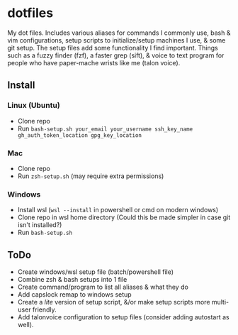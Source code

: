 # dotfiles
My dot files. Includes various aliases for commands I commonly use, bash & vim configurations, setup scripts to initialize/setup machines I use, & some git setup.
The setup files add some functionality I find important. Things such as a fuzzy finder (fzf), a faster grep (sift), & voice to text program for people who have paper-mache wrists like me (talon voice).

## Install
### Linux (Ubuntu)
  - Clone repo
  - Run `bash-setup.sh your_email your_username ssh_key_name gh_auth_token_location gpg_key_location`

### Mac
  - Clone repo
  - Run `zsh-setup.sh` (may require extra permissions)

### Windows
  - Install wsl (`wsl --install` in powershell or cmd on modern windows)
  - Clone repo in wsl home directory (Could this be made simpler in case git isn't installed?)
  - Run `bash-setup.sh`

## ToDo
 - Create windows/wsl setup file (batch/powershell file)
 - Combine zsh & bash setups into 1 file
 - Create command/program to list all aliases & what they do
 - Add capslock remap to windows setup
 - Create a *lite* version of setup script, &/or make setup scripts more multi-user friendly.
 - Add talonvoice configuration to setup files (consider adding autostart as well).
